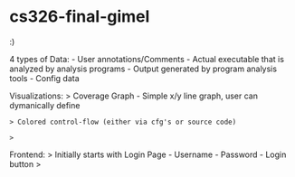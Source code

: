 # cs326-final-gimel
:)

4 types of Data:
    - User annotations/Comments
    - Actual executable that is analyzed by analysis programs
    - Output generated by program analysis tools 
    - Config data

Visualizations:
    > Coverage Graph
        - Simple x/y line graph, user can dymanically define 

    > Colored control-flow (either via cfg's or source code)

    > 

Frontend:
    > Initially starts with Login Page
        - Username
        - Password
        - Login button
    > 
